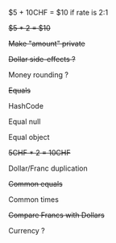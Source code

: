 
$5 + 10CHF = $10 if rate is 2:1

~~$5 * 2 = $10~~

~~Make "amount" private~~

~~Dollar side-effects ?~~

Money rounding ?

~~Equals~~

HashCode

Equal null

Equal object

~~5CHF * 2 = 10CHF~~

Dollar/Franc duplication

~~Common equals~~

Common times

~~Compare Francs with Dollars~~

Currency ?